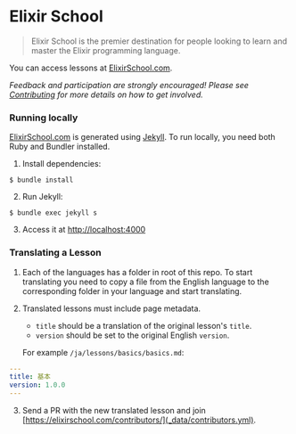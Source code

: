 # Elixir School

> Elixir School is the premier destination for people looking to learn and master the Elixir programming language.

You can access lessons at [ElixirSchool.com](https://elixirschool.com).

_Feedback and participation are strongly encouraged! Please see [Contributing](CONTRIBUTING.md) for more details on how to get involved._

### Running locally

[ElixirSchool.com](https://elixirschool.com) is generated using [Jekyll](https://github.com/jekyll/jekyll).
To run locally, you need both Ruby and Bundler installed.

1. Install dependencies:

  ```shell
  $ bundle install
  ```

2. Run Jekyll:

  ```shell
  $ bundle exec jekyll s
  ```

3. Access it at [http://localhost:4000](http://localhost:4000)

### Translating a Lesson

1. Each of the languages has a folder in root of this repo. To start translating you need to copy a file from the English language to the corresponding folder in your language and start translating.

2. Translated lessons must include page metadata.
   * `title` should be a translation of the original lesson's `title`.
   * `version` should be set to the original English `version`.

   For example `/ja/lessons/basics/basics.md`:

  ```yaml
  ---
  title: 基本
  version: 1.0.0
  ---
  ```
  
3. Send a PR with the new translated lesson and join [https://elixirschool.com/contributors/](_data/contributors.yml).



